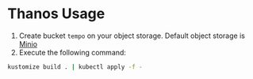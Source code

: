 # Thanos Usage
1. Create bucket `tempo` on your object storage. Default object storage is [Minio](https://github.com/minghsu0107/kustomize-manifests/tree/main/app/minio)
2. Execute the following command:

```bash
kustomize build . | kubectl apply -f -
```
